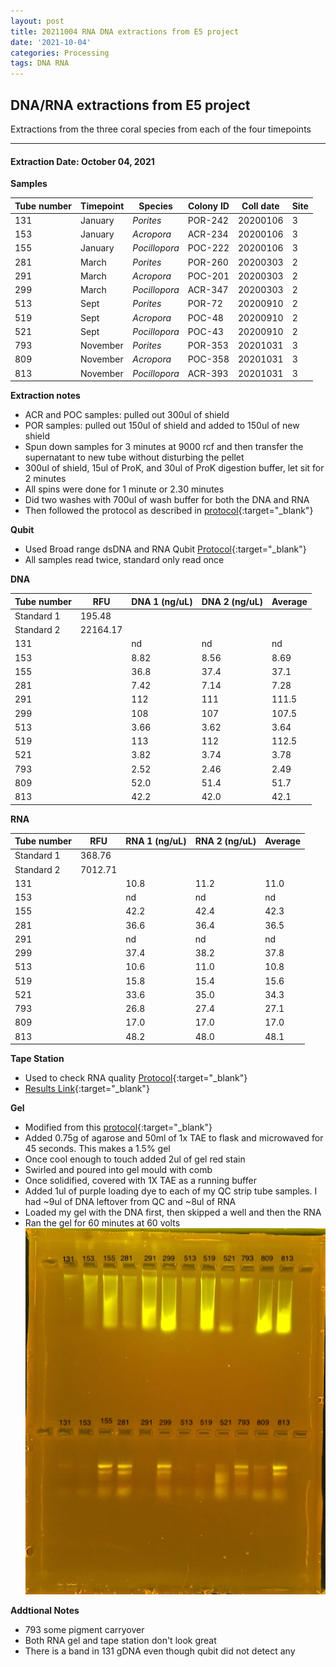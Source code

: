 ```yaml
---
layout: post
title: 20211004 RNA DNA extractions from E5 project
date: '2021-10-04'
categories: Processing
tags: DNA RNA
---
```


## DNA/RNA extractions from E5 project

Extractions from the three coral species from each of the four timepoints

---

#### Extraction Date: October 04, 2021 
**Samples**

| Tube number 	| Timepoint	   	| Species	    | Colony ID 	| Coll date		| Site       	|
|-------------	|------------	|-------------	|-------------	|-------------	|-------------	|
| 131		 	| January	 	| *Porites*		| POR-242      	| 20200106   	| 3				|
| 153			| January	 	| *Acropora*	| ACR-234	    | 20200106		| 3				|
| 155		 	| January	  	| *Pocillopora*	| POC-222    	| 20200106  	| 3				|
| 281		 	| March		 	| *Porites*		| POR-260     	| 20200303   	| 2				|
| 291			| March 		| *Acropora*	| POC-201	    | 20200303		| 2				|
| 299		 	| March	  		| *Pocillopora*	| ACR-347    	| 20200303  	| 2				|
| 513		 	| Sept		 	| *Porites*		| POR-72      	| 20200910   	| 2				|
| 519			| Sept	 		| *Acropora*	| POC-48	    | 20200910		| 2				|
| 521		 	| Sept		  	| *Pocillopora*	| POC-43     	| 20200910  	| 2				|
| 793		 	| November	 	| *Porites*		| POR-353   	| 20201031   	| 3				|
| 809			| November	 	| *Acropora*	| POC-358	    | 20201031		| 3				|
| 813		 	| November	  	| *Pocillopora*	| ACR-393    	| 20201031  	| 3				|

**Extraction notes**
 - ACR and POC samples: pulled out 300ul of shield
 - POR samples: pulled out 150ul of shield and added to 150ul of new shield 
 - Spun down samples for 3 minutes at 9000 rcf and then transfer the supernatant to new tube without disturbing the pellet
 - 300ul of shield, 15ul of ProK, and 30ul of ProK digestion buffer, let sit for 2 minutes
 - All spins were done for 1 minute or 2.30 minutes
 - Did two washes with 700ul of wash buffer for both the DNA and RNA
 - Then followed the protocol as described in [protocol](https://github.com/emmastrand/EmmaStrand_Notebook/blob/master/_posts/2019-05-31-Zymo-Duet-RNA-DNA-Extraction-Protocol.md){:target="_blank"}


**Qubit**
 - Used Broad range dsDNA and RNA Qubit [Protocol](https://meschedl.github.io/MESPutnam_Open_Lab_Notebook/Qubit-Protocol/){:target="_blank"}
 - All samples read twice, standard only read once
 
**DNA**

| Tube number 	| RFU		   	| DNA 1 (ng/uL) | DNA 2 (ng/uL) | Average     	|
|-------------	|------------	|-------------	|-------------	|-------------	|
| Standard 1  	| 195.48	 	| 		      	| 		      	|	         	|
| Standard 2 	| 22164.17	 	| 		    	| 		    	| 	        	|
| 131		 	|		     	| nd	     	| nd	     	| nd        	|
| 153		 	| 			   	| 8.82      	| 8.56        	| 8.69			|
| 155		  	|		     	| 36.8 	      	| 37.4        	| 37.1        	|
| 281		 	| 			   	| 7.42        	| 7.14        	| 7.28       	|
| 291		  	|		     	| 112 	     	| 111         	| 111.5        	|
| 299		 	| 			   	| 108       	| 107      		| 107.5       	|
| 513		  	|		     	| 3.66	       	| 3.62        	| 3.64        	|
| 519		 	| 			   	| 113       	| 112        	| 112.5       	|
| 521		  	|		     	| 3.82  	    | 3.74         	| 3.78        	|
| 793		 	| 			   	| 2.52        	| 2.46         	| 2.49        	|
| 809		  	|		     	| 52.0        	| 51.4        	| 51.7        	|
| 813		 	| 			   	| 42.2        	| 42.0         	| 42.1        	|


**RNA**


| Tube number 	| RFU		   	| RNA 1 (ng/uL) | RNA 2 (ng/uL) | Average     	|
|-------------	|------------	|-------------	|-------------	|-------------	|
| Standard 1  	| 368.76	 	| 		      	| 		      	|	         	|
| Standard 2 	| 7012.71	 	| 		    	| 		    	| 	        	|
| 131		 	|		     	| 10.8	     	| 11.2	     	| 11.0        	|
| 153		 	| 			   	| nd 	     	| nd        	| nd			|
| 155		  	|		     	| 42.2	      	| 42.4        	| 42.3        	|
| 281		 	| 			   	| 36.6       	| 36.4        	| 36.5       	|
| 291		  	|		     	| nd	      	| nd         	| nd        	|
| 299		 	| 			   	| 37.4      	| 38.2      	| 37.8       	|
| 513		  	|		     	| 10.6	       	| 11.0        	| 10.8        	|
| 519		 	| 			   	| 15.8       	| 15.4         	| 15.6       	|
| 521		  	|		     	| 33.6  	    | 35.0         	| 34.3        	|
| 793		 	| 			   	| 26.8        	| 27.4         	| 27.1        	|
| 809		  	|		     	| 17.0        	| 17.0        	| 17.0        	|
| 813		 	| 			   	| 48.2        	| 48.0         	| 48.1        	|


**Tape Station**
 - Used to check RNA quality [Protocol](https://meschedl.github.io/MESPutnam_Open_Lab_Notebook/RNA-TapeStation-Protocol/){:target="_blank"} 
 - [Results Link](https://github.com/Kterpis/Putnam_Lab_Notebook/blob/4886ee9c3cd6835dee8f0d0fa2b9a6e32d6156ca/images/tape_station/2021-10-04%20-%2014.51.55.pdf){:target="_blank"}

**Gel**
 - Modified from this [protocol](https://meschedl.github.io/MESPutnam_Open_Lab_Notebook/Gel-Protocol/){:target="_blank"}
 - Added 0.75g of agarose and 50ml of 1x TAE to flask and microwaved for 45 seconds. This makes a 1.5% gel
 - Once cool enough to touch added 2ul of gel red stain
 - Swirled and poured into gel mould with comb
 - Once solidified, covered with 1X TAE as a running buffer
 - Added 1ul of purple loading dye to each of my QC strip tube samples. I had ~9ul of DNA leftover from QC and ~8ul of RNA
 - Loaded my gel with the DNA first, then skipped a well and then the RNA
 - Ran the gel for 60 minutes at 60 volts
 ![20211004_gel.jpg](https://github.com/Kterpis/Putnam_Lab_Notebook/blob/master/images/gels/20211004_gel.jpg?raw=true)
 
 **Addtional Notes**
  - 793 some pigment carryover
  - Both RNA gel and tape station don't look great
  - There is a band in 131 gDNA even though qubit did not detect any